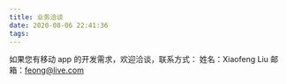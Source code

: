 ```yaml
---
title: 业务洽谈
date: 2020-08-06 22:41:36
tags:
---
```


如果您有移动 app 的开发需求，欢迎洽谈，联系方式：
姓名：Xiaofeng Liu
邮箱：feong@live.com
